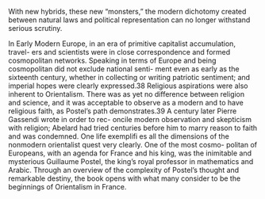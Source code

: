 With new hybrids, these new “monsters,” the modern dichotomy created between natural laws and political representation can no longer withstand serious scrutiny.

In Early Modern Europe, in an era of primitive capitalist accumulation, travel- ers and scientists were in close correspondence and formed cosmopolitan networks.  Speaking in terms of Europe and being cosmopolitan did not exclude national senti- ment even as early as the sixteenth century, whether in collecting or writing patriotic  sentiment; and imperial hopes were clearly expressed.38 Religious aspirations were also inherent to Orientalism. There was as yet no difference between religion and science, and it was acceptable to observe as a modern and to have religious faith, as  Postel’s path demonstrates.39 A century later Pierre Gassendi wrote in order to rec- oncile modern observation and skepticism with religion; Abelard had tried centuries  before him to marry reason to faith and was condemned. One life exemplifi es all the  dimensions of the nonmodern orientalist quest very clearly. One of the most cosmo- politan of Europeans, with an agenda for France and his king, was the inimitable and  mysterious Guillaume Postel, the king’s royal professor in mathematics and Arabic. Through an overview of the complexity of Postel’s thought and remarkable destiny, the book opens with what many consider to be the beginnings of Orientalism in France.

